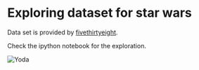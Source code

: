 # Exploring dataset for star wars
Data set is provided by [fivethirtyeight](https://github.com/fivethirtyeight/data/tree/master/star-wars-survey).

Check the ipython notebook for the exploration.

![Yoda](http://a.dilcdn.com/bl/wp-content/uploads/sites/6/2016/05/yoda3.jpg)

